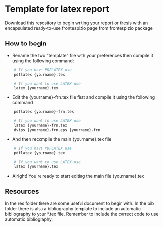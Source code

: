 # Template for latex report

Download this repository to begin writing your report or thesis with an encapsulated ready-to-use frontespizio page from frontespizio package

## How to begin

- Rename the two "template" file with your preferences then compile it using the following command:
```sh
    # If you have PDFLATEX use
    pdflatex {yourname}.tex
```
```sh
    # If you want to use LATEX use
    latex {yourname}.tex
```
- Edit the {yourname}-frn.tex file first and compile it using the following command
```sh If you have PDFLATEX use
    pdflatex {yourname}-frn.tex
```
```sh
    # If you want to use LATEX use
    latex {yourname}-frn.tex
    dvips {yourname}-frn.eps {yourname}-frn
```
- And then recompile the main {yourname}.tex file
```sh
    # If you have PDFLATEX use
    pdflatex {yourname}.tex
```
```sh
    # If you want to use LATEX use
    latex {yourname}.tex
```
- Alright! You're ready to start editing the main file {yourname}.tex 

## Resources
In the res folder there are some useful document to begin with. 
In the bib folder there is also a bibliography template to include an automatic bibliography to your *.tex file. Remember to include the correct code to use automatic bibliography.
